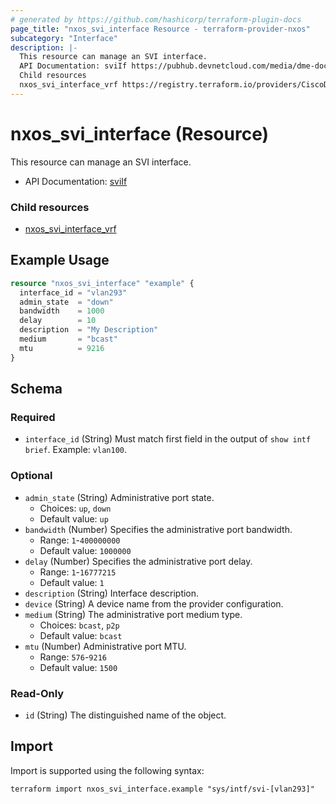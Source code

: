 ```yaml
---
# generated by https://github.com/hashicorp/terraform-plugin-docs
page_title: "nxos_svi_interface Resource - terraform-provider-nxos"
subcategory: "Interface"
description: |-
  This resource can manage an SVI interface.
  API Documentation: sviIf https://pubhub.devnetcloud.com/media/dme-docs-10-2-2/docs/Interfaces/svi:If/
  Child resources
  nxos_svi_interface_vrf https://registry.terraform.io/providers/CiscoDevNet/nxos/latest/docs/resources/svi_interface_vrf
---
```


# nxos_svi_interface (Resource)

This resource can manage an SVI interface.

- API Documentation: [sviIf](https://pubhub.devnetcloud.com/media/dme-docs-10-2-2/docs/Interfaces/svi:If/)

### Child resources

- [nxos_svi_interface_vrf](https://registry.terraform.io/providers/CiscoDevNet/nxos/latest/docs/resources/svi_interface_vrf)

## Example Usage

```terraform
resource "nxos_svi_interface" "example" {
  interface_id = "vlan293"
  admin_state  = "down"
  bandwidth    = 1000
  delay        = 10
  description  = "My Description"
  medium       = "bcast"
  mtu          = 9216
}
```

<!-- schema generated by tfplugindocs -->
## Schema

### Required

- `interface_id` (String) Must match first field in the output of `show intf brief`. Example: `vlan100`.

### Optional

- `admin_state` (String) Administrative port state.
  - Choices: `up`, `down`
  - Default value: `up`
- `bandwidth` (Number) Specifies the administrative port bandwidth.
  - Range: `1`-`400000000`
  - Default value: `1000000`
- `delay` (Number) Specifies the administrative port delay.
  - Range: `1`-`16777215`
  - Default value: `1`
- `description` (String) Interface description.
- `device` (String) A device name from the provider configuration.
- `medium` (String) The administrative port medium type.
  - Choices: `bcast`, `p2p`
  - Default value: `bcast`
- `mtu` (Number) Administrative port MTU.
  - Range: `576`-`9216`
  - Default value: `1500`

### Read-Only

- `id` (String) The distinguished name of the object.

## Import

Import is supported using the following syntax:

```shell
terraform import nxos_svi_interface.example "sys/intf/svi-[vlan293]"
```
